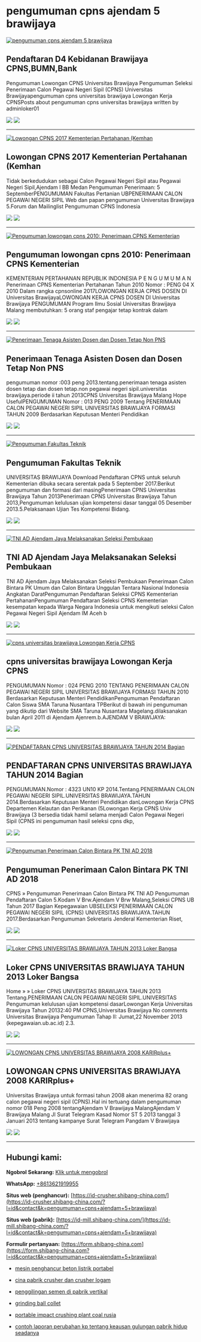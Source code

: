 # pengumuman cpns ajendam 5 brawijaya

<a href="https://swt.shibang-china.com/?l=id&img&k=pengumuman+cpns+ajendam+5+brawijaya" target="_blank">![pengumuman cpns ajendam 5 brawijaya](http://static.shibang-china.com/all-800x300/428.jpg)</a>

## Pendaftaran D4 Kebidanan Brawijaya CPNS,BUMN,Bank
Pengumuman Lowongan CPNS Universitas Brawijaya Pengumuman Seleksi Penerimaan Calon Pegawai Negeri Sipil (CPNS) Universitas Brawijayapengumuman cpns universitas brawijaya Lowongan Kerja CPNSPosts about pengumuman cpns universitas brawijaya written by adminloker01


<a href="https://whatsapp.shibangsoft.com/WhatsApp.php" target="_blank" title="WhatsApp">![](http://static.shibang-china.com/icon/whatsapp.png)</a> <a href="https://swt.shibang-china.com/?l=id&icon&k=pengumuman+cpns+ajendam+5+brawijaya" target="_blank">![](http://static.shibang-china.com/icon/chat-id.png)</a>

---

<a href="https://swt.shibang-china.com/?l=id&img&k=pengumuman+cpns+ajendam+5+brawijaya" target="_blank">![Lowongan CPNS 2017 Kementerian Pertahanan (Kemhan](http://static.shibang-china.com/all-800x300/560.jpg)</a>

## Lowongan CPNS 2017 Kementerian Pertahanan (Kemhan
Tidak berkedudukan sebagai Calon Pegawai Negeri Sipil atau Pegawai Negeri Sipil,Ajendam l BB Medan Pengumuman Penerimaan: 5 SeptemberPENGUMUMAN Fakultas Pertanian UBPENERIMAAN CALON PEGAWAI NEGERI SIPIL Web dan papan pengumuman Universitas Brawijaya 5.Forum dan Mailinglist Pengumuman CPNS Indonesia


<a href="https://whatsapp.shibangsoft.com/WhatsApp.php" target="_blank" title="WhatsApp">![](http://static.shibang-china.com/icon/whatsapp.png)</a> <a href="https://swt.shibang-china.com/?l=id&icon&k=pengumuman+cpns+ajendam+5+brawijaya" target="_blank">![](http://static.shibang-china.com/icon/chat-id.png)</a>

---

<a href="https://swt.shibang-china.com/?l=id&img&k=pengumuman+cpns+ajendam+5+brawijaya" target="_blank">![Pengumuman lowongan cpns 2010: Penerimaan CPNS Kementerian](http://static.shibang-china.com/all-800x300/726.jpg)</a>

## Pengumuman lowongan cpns 2010: Penerimaan CPNS Kementerian
KEMENTERIAN PERTAHANAN REPUBLIK INDONESIA P E N G U M U M A N Penerimaan CPNS Kementerian Pertahanan Tahun 2010 Nomor : PENG 04 X 2010 Dalam rangka cpnsonline 2017LOWONGAN KERJA CPNS DOSEN DI Universitas BrawijayaLOWONGAN KERJA CPNS DOSEN DI Universitas Brawijaya PENGUMUMAN Program Ilmu Sosial Universitas Brawijaya Malang membutuhkan: 5 orang staf pengajar tetap kontrak dalam


<a href="https://whatsapp.shibangsoft.com/WhatsApp.php" target="_blank" title="WhatsApp">![](http://static.shibang-china.com/icon/whatsapp.png)</a> <a href="https://swt.shibang-china.com/?l=id&icon&k=pengumuman+cpns+ajendam+5+brawijaya" target="_blank">![](http://static.shibang-china.com/icon/chat-id.png)</a>

---

<a href="https://swt.shibang-china.com/?l=id&img&k=pengumuman+cpns+ajendam+5+brawijaya" target="_blank">![Penerimaan Tenaga Asisten Dosen dan Dosen Tetap Non PNS](http://static.shibang-china.com/all-800x300/1480.jpg)</a>

## Penerimaan Tenaga Asisten Dosen dan Dosen Tetap Non PNS
pengumuman nomor :003 peng 2013.tentang.penerimaan tenaga asisten dosen tetap dan dosen tetap.non pegawai negeri sipil.universitas brawijaya.periode ii tahun 2013CPNS Universitas Brawijaya Malang Hope UsefulPENGUMUMAN Nomor : 013 PENG 2009 Tentang PENERIMAAN CALON PEGAWAI NEGERI SIPIL UNIVERSITAS BRAWIJAYA FORMASI TAHUN 2009 Berdasarkan Keputusan Menteri Pendidikan


<a href="https://whatsapp.shibangsoft.com/WhatsApp.php" target="_blank" title="WhatsApp">![](http://static.shibang-china.com/icon/whatsapp.png)</a> <a href="https://swt.shibang-china.com/?l=id&icon&k=pengumuman+cpns+ajendam+5+brawijaya" target="_blank">![](http://static.shibang-china.com/icon/chat-id.png)</a>

---

<a href="https://swt.shibang-china.com/?l=id&img&k=pengumuman+cpns+ajendam+5+brawijaya" target="_blank">![Pengumuman Fakultas Teknik](http://static.shibang-china.com/all-800x300/1405.jpg)</a>

## Pengumuman Fakultas Teknik
UNIVERSITAS BRAWIJAYA Download Pendaftaran CPNS untuk seluruh Kementerian dibuka secara serentak pada 5 September 2017.Berikut pengumuman dan formasi dari masingPenerimaan CPNS Universitas Brawijaya Tahun 2013Penerimaan CPNS Universitas Brawijaya Tahun 2013,Pengumuman kelulusan ujian kompetensi dasar tanggal 05 Desember 2013.5.Pelaksanaan Ujian Tes Kompetensi Bidang.


<a href="https://whatsapp.shibangsoft.com/WhatsApp.php" target="_blank" title="WhatsApp">![](http://static.shibang-china.com/icon/whatsapp.png)</a> <a href="https://swt.shibang-china.com/?l=id&icon&k=pengumuman+cpns+ajendam+5+brawijaya" target="_blank">![](http://static.shibang-china.com/icon/chat-id.png)</a>

---

<a href="https://swt.shibang-china.com/?l=id&img&k=pengumuman+cpns+ajendam+5+brawijaya" target="_blank">![TNI AD Ajendam Jaya Melaksanakan Seleksi Pembukaan](http://static.shibang-china.com/all-800x300/464.jpg)</a>

## TNI AD Ajendam Jaya Melaksanakan Seleksi Pembukaan
TNI AD Ajendam Jaya Melaksanakan Seleksi Pembukaan Penerimaan Calon Bintara PK Umum dan Calon Bintara Unggulan Tentara Nasional Indonesia Angkatan DaratPengumuman Pendaftaran Seleksi CPNS Kementerian PertahananPengumuman Pendaftaran Seleksi CPNS Kementerian kesempatan kepada Warga Negara Indonesia untuk mengikuti seleksi Calon Pegawai Negeri Sipil Ajendam IM Aceh b


<a href="https://whatsapp.shibangsoft.com/WhatsApp.php" target="_blank" title="WhatsApp">![](http://static.shibang-china.com/icon/whatsapp.png)</a> <a href="https://swt.shibang-china.com/?l=id&icon&k=pengumuman+cpns+ajendam+5+brawijaya" target="_blank">![](http://static.shibang-china.com/icon/chat-id.png)</a>

---

<a href="https://swt.shibang-china.com/?l=id&img&k=pengumuman+cpns+ajendam+5+brawijaya" target="_blank">![cpns universitas brawijaya Lowongan Kerja CPNS](http://static.shibang-china.com/all-800x300/313.jpg)</a>

## cpns universitas brawijaya Lowongan Kerja CPNS
PENGUMUMAN Nomor : 024 PENG 2010 TENTANG PENERIMAAN CALON PEGAWAI NEGERI SIPIL UNIVERSITAS BRAWIJAYA FORMASI TAHUN 2010 Berdasarkan Keputusan Menteri PendidikanPengumuman Pendaftaran Calon Siswa SMA Taruna Nusantara TPBerikut di bawah ini pengumuman yang dikutip dari Website SMA Taruna Nusantara Magelang.dilaksanakan bulan April 2011 di Ajendam Ajenrem.b.AJENDAM V BRAWIJAYA:


<a href="https://whatsapp.shibangsoft.com/WhatsApp.php" target="_blank" title="WhatsApp">![](http://static.shibang-china.com/icon/whatsapp.png)</a> <a href="https://swt.shibang-china.com/?l=id&icon&k=pengumuman+cpns+ajendam+5+brawijaya" target="_blank">![](http://static.shibang-china.com/icon/chat-id.png)</a>

---

<a href="https://swt.shibang-china.com/?l=id&img&k=pengumuman+cpns+ajendam+5+brawijaya" target="_blank">![PENDAFTARAN CPNS UNIVERSITAS BRAWIJAYA TAHUN 2014 Bagian](http://static.shibang-china.com/all-800x300/476.jpg)</a>

## PENDAFTARAN CPNS UNIVERSITAS BRAWIJAYA TAHUN 2014 Bagian
PENGUMUMAN.Nomor : 4323 UN10 KP 2014.Tentang.PENERIMAAN CALON PEGAWAI NEGERI SIPIL.UNIVERSITAS BRAWIJAYA.TAHUN 2014.Berdasarkan Keputusan Menteri Pendidikan danLowongan Kerja CPNS Departemen Kelautan dan Perikanan (5Lowongan Kerja CPNS Univ Brawijaya (3 bersedia tidak hamil selama menjadi Calon Pegawai Negeri Sipil (CPNS ini pengumuman hasil seleksi cpns dkp,


<a href="https://whatsapp.shibangsoft.com/WhatsApp.php" target="_blank" title="WhatsApp">![](http://static.shibang-china.com/icon/whatsapp.png)</a> <a href="https://swt.shibang-china.com/?l=id&icon&k=pengumuman+cpns+ajendam+5+brawijaya" target="_blank">![](http://static.shibang-china.com/icon/chat-id.png)</a>

---

<a href="https://swt.shibang-china.com/?l=id&img&k=pengumuman+cpns+ajendam+5+brawijaya" target="_blank">![Pengumuman Penerimaan Calon Bintara PK TNI AD 2018](http://static.shibang-china.com/all-800x300/882.jpg)</a>

## Pengumuman Penerimaan Calon Bintara PK TNI AD 2018
CPNS » Pengumuman Penerimaan Calon Bintara PK TNI AD Pengumuman Pendaftaran Calon 5.Kodam V Brw.Ajendam V Brw Malang,Seleksi CPNS UB Tahun 2017 Bagian Kepegawaian UBSELEKSI PENERIMAAN CALON PEGAWAI NEGERI SIPIL (CPNS) UNIVERSITAS BRAWIJAYA.TAHUN 2017.Berdasarkan Pengumuman Sekretaris Jenderal Kementerian Riset,


<a href="https://whatsapp.shibangsoft.com/WhatsApp.php" target="_blank" title="WhatsApp">![](http://static.shibang-china.com/icon/whatsapp.png)</a> <a href="https://swt.shibang-china.com/?l=id&icon&k=pengumuman+cpns+ajendam+5+brawijaya" target="_blank">![](http://static.shibang-china.com/icon/chat-id.png)</a>

---

<a href="https://swt.shibang-china.com/?l=id&img&k=pengumuman+cpns+ajendam+5+brawijaya" target="_blank">![Loker CPNS UNIVERSITAS BRAWIJAYA TAHUN 2013 Loker Bangsa](http://static.shibang-china.com/all-800x300/343.jpg)</a>

## Loker CPNS UNIVERSITAS BRAWIJAYA TAHUN 2013 Loker Bangsa
Home » » Loker CPNS UNIVERSITAS BRAWIJAYA TAHUN 2013 Tentang.PENERIMAAN CALON PEGAWAI NEGERI SIPIL.UNIVERSITAS Pengumuman kelulusan ujian kompetensi dasarLowongan Kerja Universitas Brawijaya Tahun 20132:40 PM CPNS,Universitas Brawijaya No comments Universitas Brawijaya Pengumuman Tahap II: Jumat,22 November 2013 (kepegawaian.ub.ac.id) 2.3.


<a href="https://whatsapp.shibangsoft.com/WhatsApp.php" target="_blank" title="WhatsApp">![](http://static.shibang-china.com/icon/whatsapp.png)</a> <a href="https://swt.shibang-china.com/?l=id&icon&k=pengumuman+cpns+ajendam+5+brawijaya" target="_blank">![](http://static.shibang-china.com/icon/chat-id.png)</a>

---

<a href="https://swt.shibang-china.com/?l=id&img&k=pengumuman+cpns+ajendam+5+brawijaya" target="_blank">![LOWONGAN CPNS UNIVERSITAS BRAWIJAYA 2008 KARIRplus+](http://static.shibang-china.com/all-800x300/708.jpg)</a>

## LOWONGAN CPNS UNIVERSITAS BRAWIJAYA 2008 KARIRplus+
Universitas Brawijaya untuk formasi tahun 2008 akan menerima 82 orang calon pegawai negeri sipil (CPNS).Hal ini tertuang dalam pengumuman nomor 018 Peng 2008 tentangAjendam V Brawijaya MalangAjendam V Brawijaya Malang Jl Surat Telegram Kasad Nomor ST 5 2013 tanggal 3 Januari 2013 tentang kampanye Surat Telegram Pangdam V Brawijaya


<a href="https://whatsapp.shibangsoft.com/WhatsApp.php" target="_blank" title="WhatsApp">![](http://static.shibang-china.com/icon/whatsapp.png)</a> <a href="https://swt.shibang-china.com/?l=id&icon&k=pengumuman+cpns+ajendam+5+brawijaya" target="_blank">![](http://static.shibang-china.com/icon/chat-id.png)</a>

---
## Hubungi kami:

**Ngobrol Sekarang:** [Klik untuk mengobrol](https://swt.shibang-china.com?l=id&contact&k=pengumuman+cpns+ajendam+5+brawijaya)

**WhatsApp:**  [+8613621919955](https://whatsapp.shibangsoft.com/WhatsApp.php)

**Situs web (penghancur):** [https://id-crusher.shibang-china.com/](https://id-crusher.shibang-china.com/?l=id&contact&k=pengumuman+cpns+ajendam+5+brawijaya)

**Situs web (pabrik):** [https://id-mill.shibang-china.com/](https://id-mill.shibang-china.com/?l=id&contact&k=pengumuman+cpns+ajendam+5+brawijaya)

**Formulir pertanyaan:** [https://form.shibang-china.com](https://form.shibang-china.com?l=id&contact&k=pengumuman+cpns+ajendam+5+brawijaya)

* [mesin penghancur beton listrik portabel](../17/mesin%20penghancur%20beton%20listrik%20portabel.md)

* [cina pabrik crusher dan crusher logam](../17/cina%20pabrik%20crusher%20dan%20crusher%20logam.md)

* [penggilingan semen di pabrik vertikal](../29/penggilingan%20semen%20di%20pabrik%20vertikal.md)

* [grinding ball collet](../29/grinding%20ball%20collet.md)

* [portable impact crushing plant coal rusia](../19/portable%20impact%20crushing%20plant%20coal%20rusia.md)

* [contoh laporan perubahan kp tentang keausan gulungan pabrik hidup seadanya](../26/contoh%20laporan%20perubahan%20kp%20tentang%20keausan%20gulungan%20pabrik%20hidup%20seadanya.md)